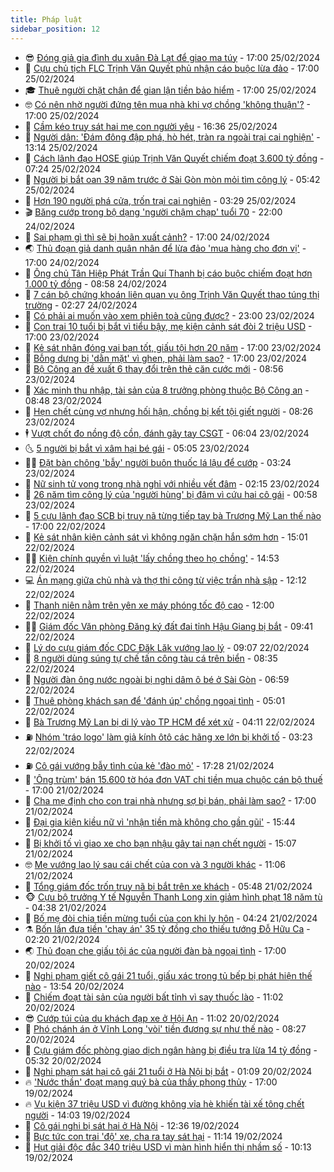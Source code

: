 ```yaml
---
title: Pháp luật
sidebar_position: 12
---
```


<!-- vnexpress-phap-luat:START -->
- 😎 [Đóng giả gia đình du xuân Đà Lạt để giao ma túy](https://vnexpress.net/dong-gia-gia-dinh-du-xuan-da-lat-de-giao-ma-tuy-4715180.html) - 17:00 25/02/2024
- 🥰 [Cựu chủ tịch FLC Trịnh Văn Quyết phủ nhận cáo buộc lừa đảo](https://vnexpress.net/cuu-chu-tich-flc-trinh-van-quyet-phu-nhan-cao-buoc-lua-dao-4715177.html) - 17:00 25/02/2024
- 🎓 [Thuê người chặt chân để gian lận tiền bảo hiểm](https://vnexpress.net/thue-nguoi-chat-chan-de-gian-lan-tien-bao-hiem-4715157.html) - 17:00 25/02/2024
- 🤓 [Có nên nhờ người đứng tên mua nhà khi vợ chồng &#39;không thuận&#39;?](https://vnexpress.net/co-nen-nho-nguoi-dung-ten-mua-nha-khi-vo-chong-khong-thuan-4714640.html) - 17:00 25/02/2024
- 🎊 [Cầm kéo truy sát hai mẹ con người yêu](https://vnexpress.net/truy-sat-hai-me-con-nguoi-yeu-4715239.html) - 16:36 25/02/2024
- 🙉 [Người dân: &#39;Đám đông đập phá, hò hét, tràn ra ngoài trại cai nghiện&#39;](https://vnexpress.net/nguoi-dan-dam-dong-dap-pha-ho-het-tran-ra-ngoai-trai-cai-nghien-4715202.html) - 13:14 25/02/2024
- 🤡 [Cách lãnh đạo HOSE giúp Trịnh Văn Quyết chiếm đoạt 3.600 tỷ đồng](https://vnexpress.net/cach-lanh-dao-hose-giup-trinh-van-quyet-chiem-doat-3-600-ty-dong-4715087.html) - 07:24 25/02/2024
- 🗽 [Người bị bắt oan 39 năm trước ở Sài Gòn mòn mỏi tìm công lý](https://vnexpress.net/nguoi-bi-bat-oan-39-nam-truoc-o-sai-gon-mon-moi-tim-cong-ly-4714961.html) - 05:42 25/02/2024
- 🌋 [Hơn 190 người phá cửa, trốn trại cai nghiện](https://vnexpress.net/gan-200-nguoi-tron-trai-cai-nghiem-ma-tuy-4715110.html) - 03:29 25/02/2024
- 🎬 [Băng cướp trong bộ dạng &#39;người chậm chạp&#39; tuổi 70](https://vnexpress.net/bang-cuop-trong-bo-dang-nguoi-cham-chap-tuoi-70-4714799.html) - 22:00 24/02/2024
- 💯 [Sai phạm gì thì sẽ bị hoãn xuất cảnh?](https://vnexpress.net/sai-pham-gi-thi-se-bi-hoan-xuat-canh-4714717.html) - 17:00 24/02/2024
- 🌏 [Thủ đoạn giả danh quân nhân để lừa đảo &#39;mua hàng cho đơn vị&#39;](https://vnexpress.net/thu-doan-gia-danh-quan-nhan-de-lua-dao-mua-hang-cho-don-vi-4714587.html) - 17:00 24/02/2024
- 🌊 [Ông chủ Tân Hiệp Phát Trần Quí Thanh bị cáo buộc chiếm đoạt hơn 1.000 tỷ đồng](https://vnexpress.net/ong-chu-tan-hiep-phat-tran-qui-thanh-bi-cao-buoc-chiem-doat-hon-1-000-ty-dong-4714952.html) - 08:58 24/02/2024
- 💂 [7 cán bộ chứng khoán liên quan vụ ông Trịnh Văn Quyết thao túng thị trường](https://vnexpress.net/7-can-bo-chung-khoan-lien-quan-vu-chu-tich-flc-trinh-van-quyet-thao-tung-thi-truong-4714861.html) - 02:27 24/02/2024
- 🎡 [Có phải ai muốn vào xem phiên toà cũng được?](https://vnexpress.net/co-phai-ai-muon-vao-xem-phien-toa-cung-duoc-4714695.html) - 23:00 23/02/2024
- 🫶 [Con trai 10 tuổi bị bắt vì tiểu bậy, mẹ kiện cảnh sát đòi 2 triệu USD](https://vnexpress.net/con-trai-10-tuoi-bi-bat-vi-tieu-bay-me-kien-canh-sat-doi-2-trieu-usd-4714796.html) - 17:00 23/02/2024
- 🐲 [Kẻ sát nhân đóng vai bạn tốt, giấu tội hơn 20 năm](https://vnexpress.net/ke-sat-nhan-dong-vai-ban-tot-giau-toi-hon-20-nam-4714740.html) - 17:00 23/02/2024
- 🚀 [Bỗng dưng bị &#39;dằn mặt&#39; vì ghen, phải làm sao?](https://vnexpress.net/bong-dung-bi-dan-mat-vi-ghen-phai-lam-sao-4714558.html) - 17:00 23/02/2024
- 🎊 [Bộ Công an đề xuất 6 thay đổi trên thẻ căn cước mới](https://vnexpress.net/bo-cong-an-de-xuat-6-thay-doi-tai-the-can-cuoc-moi-4714446.html) - 08:56 23/02/2024
- 🤗 [Xác minh thu nhập, tài sản của 8 trưởng phòng thuộc Bộ Công an](https://vnexpress.net/xac-minh-thu-nhap-tai-san-cua-8-truong-phong-thuoc-bo-cong-an-4714578.html) - 08:48 23/02/2024
- 🗽 [Hẹn chết cùng vợ nhưng hối hận, chồng bị kết tội giết người](https://vnexpress.net/hen-chet-cung-vo-nhung-hoi-han-chong-bi-ket-toi-giet-nguoi-4714528.html) - 08:26 23/02/2024
- 🕴 [Vượt chốt đo nồng độ cồn, đánh gãy tay CSGT](https://vnexpress.net/vuot-chot-do-nong-do-con-danh-gay-tay-csgt-4714553.html) - 06:04 23/02/2024
- 🌜 [5 người bị bắt vì xâm hại bé gái](https://vnexpress.net/5-nguoi-bi-bat-vi-xam-hai-be-gai-4714540.html) - 05:05 23/02/2024
- 🧑‍🏫 [Đặt bàn chông &#39;bẫy&#39; người buôn thuốc lá lậu để cướp](https://vnexpress.net/dat-ban-chong-bay-nguoi-buon-thuoc-la-lau-de-cuop-4714425.html) - 03:24 23/02/2024
- 🦩 [Nữ sinh tử vong trong nhà nghỉ với nhiều vết đâm](https://vnexpress.net/nu-sinh-tu-vong-trong-nha-nghi-voi-nhieu-vet-dam-4714412.html) - 02:15 23/02/2024
- 💼 [26 năm tìm công lý của &#39;người hùng&#39; bị đâm vì cứu hai cô gái](https://vnexpress.net/26-nam-tim-cong-ly-cua-nguoi-hung-bi-dam-vi-cuu-hai-co-gai-4714285.html) - 00:58 23/02/2024
- 💫 [5 cựu lãnh đạo SCB bị truy nã từng tiếp tay bà Trương Mỹ Lan thế nào](https://vnexpress.net/5-cuu-lanh-dao-scb-bi-truy-na-tung-tiep-tay-ba-truong-my-lan-the-nao-4714103.html) - 17:00 22/02/2024
- 🦅 [Kẻ sát nhân kiện cảnh sát vì không ngăn chặn hắn sớm hơn](https://vnexpress.net/ke-sat-nhan-kien-canh-sat-vi-khong-ngan-chan-han-som-hon-4714301.html) - 15:01 22/02/2024
- 🧑‍💻 [Kiện chính quyền vì luật &#39;lấy chồng theo họ chồng&#39;](https://vnexpress.net/kien-chinh-quyen-vi-luat-lay-chong-theo-ho-chong-4714292.html) - 14:53 22/02/2024
- 💻 [Án mạng giữa chủ nhà và thợ thi công từ việc trần nhà sập](https://vnexpress.net/an-mang-giua-chu-nha-va-tho-thi-cong-tu-viec-tran-nha-sap-4714283.html) - 12:12 22/02/2024
- 🤠 [Thanh niên nằm trên yên xe máy phóng tốc độ cao](https://video.vnexpress.net/thanh-nien-nam-tren-yen-xe-may-phong-toc-do-cao-4714203.html) - 12:00 22/02/2024
- 🧑‍🏫 [Giám đốc Văn phòng Đăng ký đất đai tỉnh Hậu Giang bị bắt](https://vnexpress.net/giam-doc-van-phong-dang-ky-dat-dai-tinh-hau-giang-bi-bat-4714244.html) - 09:41 22/02/2024
- 🌈 [Lý do cựu giám đốc CDC Đăk Lăk vướng lao lý](https://vnexpress.net/ly-do-cuu-giam-doc-cdc-dak-lak-vuong-lao-ly-4714113.html) - 09:07 22/02/2024
- 🌮 [8 người dùng súng tự chế tấn công tàu cá trên biển](https://vnexpress.net/nhom-nguoi-dung-sung-tu-che-tan-cong-tau-ca-tren-bien-4714141.html) - 08:35 22/02/2024
- 🐲 [Người đàn ông nước ngoài bị nghi dâm ô bé ở Sài Gòn](https://vnexpress.net/nguoi-dan-ong-nuoc-ngoai-bi-nghi-dam-o-be-o-sai-gon-4714111.html) - 06:59 22/02/2024
- 🧰 [Thuê phòng khách sạn để &#39;đánh úp&#39; chồng ngoại tình](https://vnexpress.net/thue-phong-khach-san-de-danh-up-chong-ngoai-tinh-4714073.html) - 05:01 22/02/2024
- 💄 [Bà Trương Mỹ Lan bị di lý vào TP HCM để xét xử](https://vnexpress.net/ba-truong-my-lan-bi-di-ly-vao-tp-hcm-de-xet-xu-4714057.html) - 04:11 22/02/2024
- ⛽️ [Nhóm &#39;tráo logo&#39; làm giả kính ôtô các hãng xe lớn bị khởi tố](https://vnexpress.net/nhom-trao-logo-lam-gia-kinh-oto-cac-hang-xe-lon-bi-khoi-to-4713989.html) - 03:23 22/02/2024
- ⛽️ [Cô gái vướng bẫy tình của kẻ &#39;đào mỏ&#39;](https://vnexpress.net/co-gai-vuong-bay-tinh-cua-ke-dao-mo-4713860.html) - 17:28 21/02/2024
- 💂 [&#39;Ông trùm&#39; bán 15.600 tờ hóa đơn VAT chi tiền mua chuộc cán bộ thuế](https://vnexpress.net/vu-an-ong-do-huu-ca-ong-trum-ban-hoa-don-vat-chi-tien-mua-chuoc-can-bo-thue-4713776.html) - 17:00 21/02/2024
- 🤔 [Cha mẹ định cho con trai nhà nhưng sợ bị bán, phải làm sao?](https://vnexpress.net/cha-me-dinh-cho-con-trai-nha-nhung-so-bi-ban-phai-lam-sao-4713712.html) - 17:00 21/02/2024
- 🧐 [Đại gia kiện kiều nữ vì &#39;nhận tiền mà không cho gần gũi&#39;](https://vnexpress.net/dai-gia-kien-kieu-nu-vi-nhan-tien-ma-khong-cho-gan-gui-4713866.html) - 15:44 21/02/2024
- 🎃 [Bị khởi tố vì giao xe cho bạn nhậu gây tai nạn chết người](https://vnexpress.net/bi-khoi-to-vi-giao-xe-cho-ban-nhau-gay-tai-nan-chet-nguoi-4713879.html) - 15:07 21/02/2024
- 🤓 [Mẹ vướng lao lý sau cái chết của con và 3 người khác](https://vnexpress.net/me-vuong-lao-ly-sau-cai-chet-cua-con-va-3-nguoi-khac-4713849.html) - 11:06 21/02/2024
- 💃 [Tổng giám đốc trốn truy nã bị bắt trên xe khách](https://vnexpress.net/tong-giam-doc-tron-truy-na-bi-bat-tren-xe-khach-4713707.html) - 05:48 21/02/2024
- 🐵 [Cựu bộ trưởng Y tế Nguyễn Thanh Long xin giảm hình phạt 18 năm tù](https://vnexpress.net/cuu-bo-truong-y-te-nguyen-thanh-long-xin-giam-hinh-phat-18-nam-tu-4713651.html) - 04:38 21/02/2024
- 🤖 [Bố mẹ đòi chia tiền mừng tuổi của con khi ly hôn](https://vnexpress.net/bo-me-doi-chia-tien-mung-tuoi-cua-con-khi-ly-hon-4713680.html) - 04:24 21/02/2024
- ⚗️ [Bốn lần đưa tiền &#39;chạy án&#39; 35 tỷ đồng cho thiếu tướng Đỗ Hữu Ca](https://vnexpress.net/nghi-can-bo-tron-khai-chi-35-ty-dong-chay-an-cho-cuu-thieu-tuong-do-huu-ca-4713547.html) - 02:20 21/02/2024
- 🌏 [Thủ đoạn che giấu tội ác của người đàn bà ngoại tình](https://vnexpress.net/thu-doan-che-giau-toi-ac-cua-nguoi-dan-ba-ngoai-tinh-4713473.html) - 17:00 20/02/2024
- 🦆 [Nghi phạm giết cô gái 21 tuổi, giấu xác trong tủ bếp bị phát hiện thế nào](https://vnexpress.net/loi-khai-cua-nghi-pham-giet-co-gai-21-tuoi-giau-xac-trong-tu-bep-4713489.html) - 13:54 20/02/2024
- 🐎 [Chiếm đoạt tài sản của người bất tỉnh vì say thuốc lào](https://vnexpress.net/chiem-doat-tai-san-cua-nguoi-bat-tinh-vi-say-thuoc-lao-4713457.html) - 11:02 20/02/2024
- 😎 [Cướp túi của du khách đạp xe ở Hội An](https://vnexpress.net/cuop-tui-cua-du-khach-dap-xe-o-hoi-an-4713444.html) - 11:02 20/02/2024
- 💪 [Phó chánh án ở Vĩnh Long &#39;vòi&#39; tiền đương sự như thế nào](https://vnexpress.net/pho-chanh-an-o-vinh-long-voi-tien-duong-su-nhu-the-nao-4713380.html) - 08:27 20/02/2024
- 🤡 [Cựu giám đốc phòng giao dịch ngân hàng bị điều tra lừa 14 tỷ đồng](https://vnexpress.net/cuu-giam-doc-phong-giao-ngan-hang-bi-dieu-tra-lua-14-ty-dong-4713293.html) - 05:32 20/02/2024
- 🌁 [Nghi phạm sát hại cô gái 21 tuổi ở Hà Nội bị bắt](https://vnexpress.net/nghi-pham-sat-hai-co-gai-21-tuoi-o-ha-noi-bi-bat-4713156.html) - 01:09 20/02/2024
- 🔥 [&#39;Nước thần&#39; đoạt mạng quý bà của thầy phong thủy](https://vnexpress.net/nuoc-than-doat-mang-quy-ba-cua-dai-su-phong-thuy-4713040.html) - 17:00 19/02/2024
- 🔥 [Vụ kiện 37 triệu USD vì đường không vỉa hè khiến tài xế tông chết người](https://vnexpress.net/vu-kien-37-trieu-usd-vi-duong-kem-an-toan-khien-tai-xe-gay-tai-nan-4712982.html) - 14:03 19/02/2024
- 👺 [Cô gái nghi bị sát hại ở Hà Nội](https://vnexpress.net/co-gai-nghi-bi-sat-hai-o-ha-noi-4713080.html) - 12:36 19/02/2024
- 🎊 [Bực tức con trai &#39;độ&#39; xe, cha ra tay sát hại](https://vnexpress.net/buc-tuc-con-trai-do-xe-cha-ra-tay-sat-hai-4713062.html) - 11:14 19/02/2024
- 🎊 [Hụt giải độc đắc 340 triệu USD vì màn hình hiển thị nhầm số](https://vnexpress.net/hut-giai-doc-dac-340-trieu-usd-vi-cong-ty-xo-so-hien-so-nham-4712929.html) - 10:13 19/02/2024<!-- vnexpress-phap-luat:END -->

